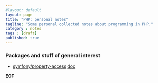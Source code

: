 ```yaml
---
#layout: default
layout: page
title: "PHP: personal notes"
tagline: "Some personal collected notes about programming in PHP."
category : notes
tags : [draft]
published: true
---
```


### Packages and stuff of general interest

* [symfony/property-access](https://packagist.org/packages/symfony/property-access)
  [doc](https://symfony.com/doc/current/components/property_access.html)




__EOF__
